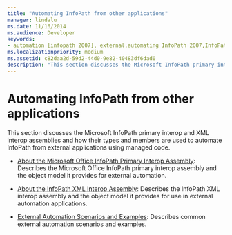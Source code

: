 ```yaml
---
title: "Automating InfoPath from other applications"
manager: lindalu
ms.date: 11/16/2014
ms.audience: Developer
keywords:
- automation [infopath 2007], external,automating InfoPath 2007,InfoPath 2007, automating from other applications
ms.localizationpriority: medium
ms.assetid: c82daa2d-59d2-44d0-9e82-40483df6dad0
description: "This section discusses the Microsoft InfoPath primary interop and XML interop assemblies and how their types and members are used to automate InfoPath from external applications using managed code."
---
```


# Automating InfoPath from other applications

This section discusses the Microsoft InfoPath primary interop and XML interop assemblies and how their types and members are used to automate InfoPath from external applications using managed code.

- [About the Microsoft Office InfoPath Primary Interop Assembly](about-the-microsoft-office-infopath-primary-interop-assembly.md): Describes the Microsoft Office InfoPath primary interop assembly and the object model it provides for external automation.
    
- [About the InfoPath XML Interop Assembly](about-the-infopath-xml-interop-assembly.md): Describes the InfoPath XML interop assembly and the object model it provides for use in external automation applications.
    
- [External Automation Scenarios and Examples](external-automation-scenarios-and-examples.md): Describes common external automation scenarios and examples.
    

